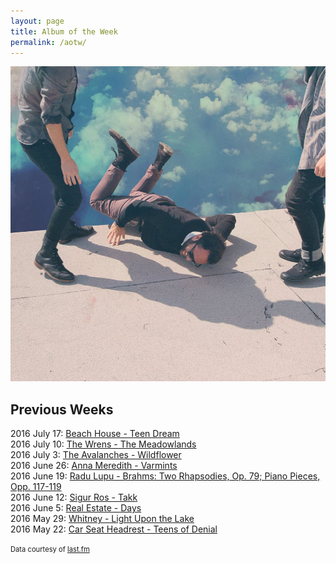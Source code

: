 ```yaml
---
layout: page
title: Album of the Week
permalink: /aotw/
---
```


<a href="https://open.spotify.com/album/1Zmq4tEgCSyTkud2ahysrq" target="_blank">
  <img src="/images/aotw/local-natives-hummingbird.jpg">
</a>

## Previous Weeks
2016 July 17: <a href="https://open.spotify.com/album/5eQiIOG8XyHdfhUUhmm4hD" target="_blank">Beach House - Teen Dream</a><br>
2016 July 10: <a href="https://open.spotify.com/album/4Olz2cm8ncBqhnRcDwqVFK" target="_blank">The Wrens - The Meadowlands</a><br>
2016 July 3: <a href="https://open.spotify.com/album/6xaalWgqmC00dKgrFLlcmk" target="_blank">The Avalanches - Wildflower</a><br>
2016 June 26: <a href="https://open.spotify.com/album/1qVKTHX3HLFIi9PkTldCus" target="_blank">Anna Meredith - Varmints</a><br>
2016 June 19: <a href="https://open.spotify.com/album/1wBZ83eTAvXZGMK0V2u9lD" target="_blank">Radu Lupu - Brahms: Two Rhapsodies, Op. 79; Piano Pieces, Opp. 117-119</a><br>
2016 June 12: <a href="https://open.spotify.com/album/6meXSKHVhOQVPzo4ZEtZWw" target="_blank">Sigur Ros - Takk</a><br>
2016 June 5: <a href="https://open.spotify.com/album/6sGTJLYY7vIeJNRzRUEOMY" target="_blank">Real Estate - Days</a><br>
2016 May 29: <a href="https://open.spotify.com/album/5yMCA6HdFAeL1aqUjxO3MO" target="_blank">Whitney - Light Upon the Lake</a><br>
2016 May 22: <a href="https://open.spotify.com/album/26DseQO366JfXwIP7dIgQj" target="_blank">Car Seat Headrest - Teens of Denial</a>

<span style="font-size: 80%">Data courtesy of <a href="http://www.last.fm/user/jacobwimmer">last.fm</a></span>